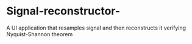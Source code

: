 # Signal-reconstructor-
A UI application that resamples signal and then reconstructs it verifying Nyquist-Shannon theorem  

